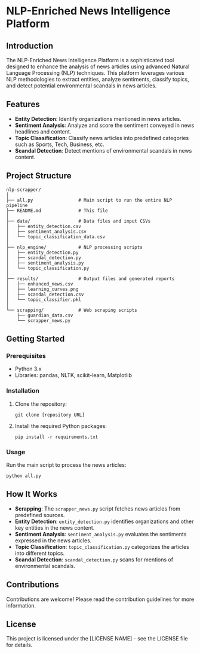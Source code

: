 # NLP-Enriched News Intelligence Platform

## Introduction
The NLP-Enriched News Intelligence Platform is a sophisticated tool designed to enhance the analysis of news articles using advanced Natural Language Processing (NLP) techniques. This platform leverages various NLP methodologies to extract entities, analyze sentiments, classify topics, and detect potential environmental scandals in news articles.

## Features
- **Entity Detection**: Identify organizations mentioned in news articles.
- **Sentiment Analysis**: Analyze and score the sentiment conveyed in news headlines and content.
- **Topic Classification**: Classify news articles into predefined categories such as Sports, Tech, Business, etc.
- **Scandal Detection**: Detect mentions of environmental scandals in news content.

## Project Structure
```
nlp-scrapper/
│
├── all.py                 # Main script to run the entire NLP pipeline
├── README.md              # This file
│
├── data/                  # Data files and input CSVs
│   ├── entity_detection.csv
│   ├── sentiment_analysis.csv
│   └── topic_classification_data.csv
│
├── nlp_engine/            # NLP processing scripts
│   ├── entity_detection.py
│   ├── scandal_detection.py
│   ├── sentiment_analysis.py
│   └── topic_classification.py
│
├── results/               # Output files and generated reports
│   ├── enhanced_news.csv
│   ├── learning_curves.png
│   ├── scandal_detection.csv
│   └── topic_classifier.pkl
│
└── scrapping/             # Web scraping scripts
    ├── guardian_data.csv
    └── scrapper_news.py
```

## Getting Started

### Prerequisites
- Python 3.x
- Libraries: pandas, NLTK, scikit-learn, Matplotlib

### Installation
1. Clone the repository:
   ```
   git clone [repository URL]
   ```
2. Install the required Python packages:
   ```
   pip install -r requirements.txt
   ```

### Usage
Run the main script to process the news articles:
```
python all.py
```

## How It Works
- **Scrapping**: The `scrapper_news.py` script fetches news articles from predefined sources.
- **Entity Detection**: `entity_detection.py` identifies organizations and other key entities in the news content.
- **Sentiment Analysis**: `sentiment_analysis.py` evaluates the sentiments expressed in the news articles.
- **Topic Classification**: `topic_classification.py` categorizes the articles into different topics.
- **Scandal Detection**: `scandal_detection.py` scans for mentions of environmental scandals.

## Contributions
Contributions are welcome! Please read the contribution guidelines for more information.

## License
This project is licensed under the [LICENSE NAME] - see the LICENSE file for details.
